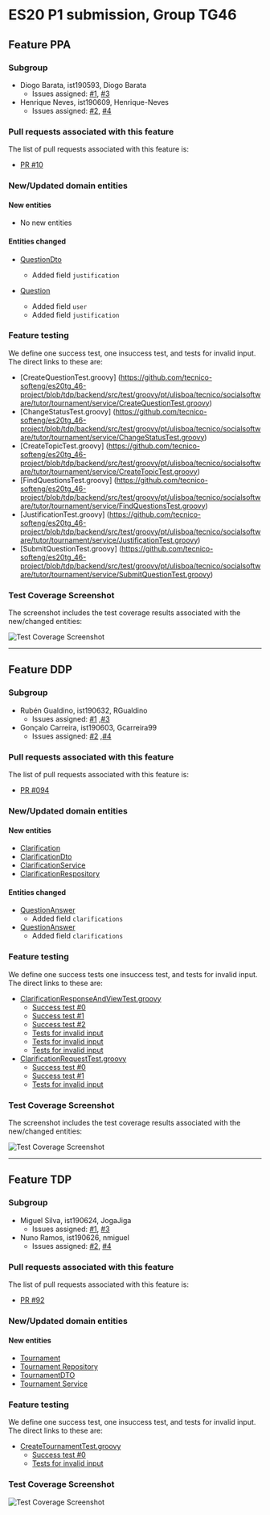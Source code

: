 # ES20 P1 submission, Group TG46

## Feature PPA

### Subgroup
 - Diogo Barata, ist190593, Diogo Barata
   + Issues assigned: [#1](https://github.com/tecnico-softeng/es20tg_46-project/issues/70), [#3](https://github.com/tecnico-softeng/es20tg_46-project/issues/71)
 - Henrique Neves, ist190609, Henrique-Neves
   + Issues assigned: [#2](https://github.com/tecnico-softeng/es20tg_46-project/issues/18), [#4](https://github.com/tecnico-softeng/es20tg_46-project/issues/29)
 
### Pull requests associated with this feature

The list of pull requests associated with this feature is:

 - [PR #10](https://github.com/tecnico-softeng/es20tg_46-project/pull/101)


### New/Updated domain entities

#### New entities
 - No new entities

#### Entities changed
 - [QuestionDto](https://github.com)
    + Added field `justification`
    
 - [Question](https://github.com)
    + Added field `user`
    + Added field `justification`
 
### Feature testing

We define one success test, one insuccess test, and tests for invalid input. The direct links to these are:

 - [CreateQuestionTest.groovy] (https://github.com/tecnico-softeng/es20tg_46-project/blob/tdp/backend/src/test/groovy/pt/ulisboa/tecnico/socialsoftware/tutor/tournament/service/CreateQuestionTest.groovy)
 - [ChangeStatusTest.groovy] (https://github.com/tecnico-softeng/es20tg_46-project/blob/tdp/backend/src/test/groovy/pt/ulisboa/tecnico/socialsoftware/tutor/tournament/service/ChangeStatusTest.groovy)
 - [CreateTopicTest.groovy] (https://github.com/tecnico-softeng/es20tg_46-project/blob/tdp/backend/src/test/groovy/pt/ulisboa/tecnico/socialsoftware/tutor/tournament/service/CreateTopicTest.groovy)
 - [FindQuestionsTest.groovy] (https://github.com/tecnico-softeng/es20tg_46-project/blob/tdp/backend/src/test/groovy/pt/ulisboa/tecnico/socialsoftware/tutor/tournament/service/FindQuestionsTest.groovy)
 - [JustificationTest.groovy] (https://github.com/tecnico-softeng/es20tg_46-project/blob/tdp/backend/src/test/groovy/pt/ulisboa/tecnico/socialsoftware/tutor/tournament/service/JustificationTest.groovy)
 - [SubmitQuestionTest.groovy] (https://github.com/tecnico-softeng/es20tg_46-project/blob/tdp/backend/src/test/groovy/pt/ulisboa/tecnico/socialsoftware/tutor/tournament/service/SubmitQuestionTest.groovy)


### Test Coverage Screenshot

The screenshot includes the test coverage results associated with the new/changed entities:

![Test Coverage Screenshot](https://web.tecnico.ulisboa.pt/~ist190593/coveragePPA.png)

---

## Feature DDP

### Subgroup
 - Rubén Gualdino, ist190632, RGualdino
   + Issues assigned: [#1](https://github.com/tecnico-softeng/es20tg_46-project/issues/38) ,[#3](https://github.com/tecnico-softeng/es20tg_46-project/issues/73)
 - Gonçalo Carreira, ist190603, Gcarreira99
   + Issues assigned: [#2](https://github.com/tecnico-softeng/es20tg_46-project/issues/37) ,[#4](https://github.com/tecnico-softeng/es20tg_46-project/issues/75)
 
### Pull requests associated with this feature

The list of pull requests associated with this feature is:

 - [PR #094](https://github.com/tecnico-softeng/es20tg_46-project/pull/94)

### New/Updated domain entities

#### New entities
 - [Clarification](https://github.com/tecnico-softeng/es20tg_46-project/blob/develop/backend/src/main/java/pt/ulisboa/tecnico/socialsoftware/tutor/clarification/Clarification.java)
 - [ClarificationDto](https://github.com/tecnico-softeng/es20tg_46-project/blob/develop/backend/src/main/java/pt/ulisboa/tecnico/socialsoftware/tutor/clarification/ClarificationDto.java)
 - [ClarificationService](https://github.com/tecnico-softeng/es20tg_46-project/blob/develop/backend/src/main/java/pt/ulisboa/tecnico/socialsoftware/tutor/clarification/ClarificationService.java)
 - [ClarificationRespository](https://github.com/tecnico-softeng/es20tg_46-project/blob/develop/backend/src/main/java/pt/ulisboa/tecnico/socialsoftware/tutor/clarification/ClarificationRepository.java) 

#### Entities changed
 - [QuestionAnswer](https://github.com/tecnico-softeng/es20tg_46-project/blob/develop/backend/src/main/java/pt/ulisboa/tecnico/socialsoftware/tutor/answer/domain/QuestionAnswer.java) 
   + Added field `clarifications`
 - [QuestionAnswer](https://github.com/tecnico-softeng/es20tg_46-project/blob/develop/backend/src/main/java/pt/ulisboa/tecnico/socialsoftware/tutor/answer/dto/QuestionAnswerDto.java)
   + Added field `clarifications`
 
### Feature testing

We define one success tests one insuccess test, and tests for invalid input. The direct links to these are:

 - [ClarificationResponseAndViewTest.groovy](https://github.com/tecnico-softeng/es20tg_46-project/blob/develop/backend/src/test/groovy/pt/ulisboa/tecnico/socialsoftware/tutor/clarification/service/ClarificationResponseAndViewTest.groovy)
    + [Success test #0](https://github.com/tecnico-softeng/es20tg_46-project/blob/develop/backend/src/test/groovy/pt/ulisboa/tecnico/socialsoftware/tutor/clarification/service/ClarificationResponseAndViewTest.groovy#L148)
	+ [Success test #1](https://github.com/tecnico-softeng/es20tg_46-project/blob/develop/backend/src/test/groovy/pt/ulisboa/tecnico/socialsoftware/tutor/clarification/service/ClarificationResponseAndViewTest.groovy#L159)
	+ [Success test #2](https://github.com/tecnico-softeng/es20tg_46-project/blob/develop/backend/src/test/groovy/pt/ulisboa/tecnico/socialsoftware/tutor/clarification/service/ClarificationResponseAndViewTest.groovy#L204)
    + [Tests for invalid input](https://github.com/tecnico-softeng/es20tg_46-project/blob/develop/backend/src/test/groovy/pt/ulisboa/tecnico/socialsoftware/tutor/clarification/service/ClarificationResponseAndViewTest.groovy#L175)
	+ [Tests for invalid input](https://github.com/tecnico-softeng/es20tg_46-project/blob/develop/backend/src/test/groovy/pt/ulisboa/tecnico/socialsoftware/tutor/clarification/service/ClarificationResponseAndViewTest.groovy#L186)
	+ [Tests for invalid input](https://github.com/tecnico-softeng/es20tg_46-project/blob/develop/backend/src/test/groovy/pt/ulisboa/tecnico/socialsoftware/tutor/clarification/service/ClarificationResponseAndViewTest.groovy#L194)
 - [ClarificationRequestTest.groovy](https://github.com/tecnico-softeng/es20tg_46-project/blob/develop/backend/src/test/groovy/pt/ulisboa/tecnico/socialsoftware/tutor/clarification/service/ClarificationRequestTest.groovy)
	+ [Success test #0](https://github.com/tecnico-softeng/es20tg_46-project/blob/develop/backend/src/test/groovy/pt/ulisboa/tecnico/socialsoftware/tutor/clarification/service/ClarificationRequestTest.groovy#117)
	+ [Success test #1](https://github.com/tecnico-softeng/es20tg_46-project/blob/develop/backend/src/test/groovy/pt/ulisboa/tecnico/socialsoftware/tutor/clarification/service/ClarificationRequestTest.groovy#130)
	+ [Tests for invalid input](https://github.com/tecnico-softeng/es20tg_46-project/blob/develop/backend/src/test/groovy/pt/ulisboa/tecnico/socialsoftware/tutor/clarification/service/ClarificationRequestTest.groovy#152)


### Test Coverage Screenshot

The screenshot includes the test coverage results associated with the new/changed entities:

![Test Coverage Screenshot](http://web.tecnico.ulisboa.pt/~ist190603/coverageDDP.png)


---


## Feature TDP

### Subgroup
 - Miguel Silva, ist190624, JogaJiga
   + Issues assigned: [#1](https://github.com/tecnico-softeng/es20tg_46-project/issues/33), [#3](https://github.com/tecnico-softeng/es20tg_46-project/issues/52)
 - Nuno Ramos, ist190626, nmiguel
   + Issues assigned: [#2](https://github.com/tecnico-softeng/es20tg_46-project/issues/12), [#4](https://github.com/tecnico-softeng/es20tg_46-project/issues/45)
 
### Pull requests associated with this feature

The list of pull requests associated with this feature is:

 - [PR #92](https://github.com/tecnico-softeng/es20tg_46-project/pull/92)


### New/Updated domain entities

#### New entities
 - [Tournament](https://github.com/tecnico-softeng/es20tg_46-project/blob/tdp/backend/src/main/java/pt/ulisboa/tecnico/socialsoftware/tutor/tournament/Tournament.java)
 - [Tournament Repository](https://github.com/tecnico-softeng/es20tg_46-project/blob/tdp/backend/src/main/java/pt/ulisboa/tecnico/socialsoftware/tutor/tournament/TournamentDto.java)
 - [TournamentDTO](https://github.com/tecnico-softeng/es20tg_46-project/blob/tdp/backend/src/main/java/pt/ulisboa/tecnico/socialsoftware/tutor/tournament/TournamentRepository.java)
 - [Tournament Service](https://github.com/tecnico-softeng/es20tg_46-project/blob/tdp/backend/src/main/java/pt/ulisboa/tecnico/socialsoftware/tutor/tournament/TournamentService.java)

 
### Feature testing

We define one success test, one insuccess test, and tests for invalid input. The direct links to these are:

 - [CreateTournamentTest.groovy](https://github.com/tecnico-softeng/es20tg_46-project/blob/tdp/backend/src/test/groovy/pt/ulisboa/tecnico/socialsoftware/tutor/tournament/service/CreateTournamentTest.groovy)
    + [Success test #0](https://github.com/tecnico-softeng/es20tg_46-project/blob/tdp/backend/src/test/groovy/pt/ulisboa/tecnico/socialsoftware/tutor/tournament/service/CreateTournamentTest.groovy#L57)
    + [Tests for invalid input](https://github.com/tecnico-softeng/es20tg_46-project/blob/tdp/backend/src/test/groovy/pt/ulisboa/tecnico/socialsoftware/tutor/tournament/service/CreateTournamentTest.groovy#L82)


### Test Coverage Screenshot

![Test Coverage Screenshot](http://web.tecnico.ulisboa.pt/~ist190626/es20/coverageTDP.png)
